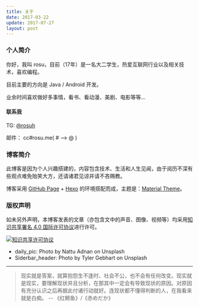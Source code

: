 ```yaml
---
title: 关于
date: 2017-03-22
update: 2017-07-27
layout: post
---
```

### 个人简介

你好，我叫 rosu，目前（17年）是一名大二学生，热爱互联网行业以及相关技术，喜欢编程。

目前主要的方向是 Java / Android 开发。

业余时间喜欢做好多事情，看书、看动漫、美剧、电影等等...

#### 联系我

TG: [@rosuh](https://t.me/rosuh)

邮件： cc#rosu.me( # --> @ )

### 博客简介

此博客是因为个人兴趣搭建的，内容包含技术、生活和人生见闻，由于阅历不深有些观点难免贻笑大方，还请诸君见谅并请不吝赐教。

博客采用 [GitHub Page](https://pages.github.com/) + [Hexo](https://hexo.io) 的环境搭配而成，主题是：[Material Theme](https://material.viosey.com/)。


### 版权声明

如未另外声明，本博客发表的文章（亦包含文中的声音、图像、视频等）均采用[知识共享署名 4.0 国际许可协议](https://creativecommons.org/licenses/by/4.0/)进行许可。

   [![知识共享许可协议](https://i.creativecommons.org/l/by/4.0/88x31.png)](https://creativecommons.org/licenses/by/4.0/)


- daily_pic: Photo by Nattu Adnan on Unsplash 
- Siderbar_header: Photo by Tyler Gebhart on Unsplash

-----
> 现实就是答案，就算抱怨生不逢时、社会不公，也不会有任何改变。现实就是现实，要理解现状并且分析，在那其中一定会有导致现状的原因。对原因有充分认识之后再据此付诸行动就好。连现状都不懂得判断的人，在我看来就是白痴。  -- 《红鳉鱼》/《赤めだか》




